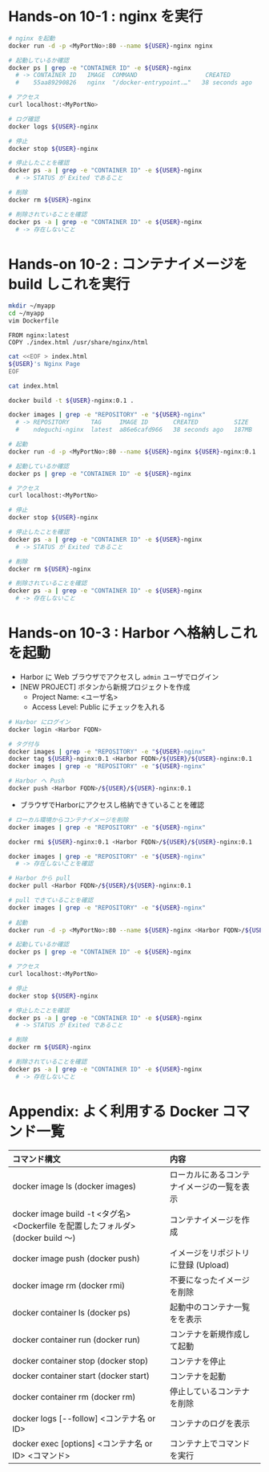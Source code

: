 # Hands-on 10-1 : nginx を実行

```bash
# nginx を起動
docker run -d -p <MyPortNo>:80 --name ${USER}-nginx nginx

# 起動しているか確認
docker ps | grep -e "CONTAINER ID" -e ${USER}-nginx
  # -> CONTAINER ID   IMAGE  COMMAND                   CREATED          STATUS          PORTS                                   NAMES
  #    55aa89290826   nginx  "/docker-entrypoint.…"   38 seconds ago   Up 38 seconds   0.0.0.0:8080->80/tcp, :::8080->80/tcp   ndeguchi-nginx

# アクセス
curl localhost:<MyPortNo>

# ログ確認
docker logs ${USER}-nginx

# 停止
docker stop ${USER}-nginx

# 停止したことを確認
docker ps -a | grep -e "CONTAINER ID" -e ${USER}-nginx
  # -> STATUS が Exited であること

# 削除
docker rm ${USER}-nginx

# 削除されていることを確認
docker ps -a | grep -e "CONTAINER ID" -e ${USER}-nginx
  # -> 存在しないこと
```

# Hands-on 10-2 : コンテナイメージを build しこれを実行

```bash
mkdir ~/myapp
cd ~/myapp
vim Dockerfile
```
```text
FROM nginx:latest
COPY ./index.html /usr/share/nginx/html
```
```bash
cat <<EOF > index.html
${USER}'s Nginx Page
EOF

cat index.html

docker build -t ${USER}-nginx:0.1 .

docker images | grep -e "REPOSITORY" -e "${USER}-nginx"
  # -> REPOSITORY      TAG     IMAGE ID       CREATED          SIZE
  #    ndeguchi-nginx  latest  a86e6cafd966   38 seconds ago   187MB

# 起動
docker run -d -p <MyPortNo>:80 --name ${USER}-nginx ${USER}-nginx:0.1

# 起動しているか確認
docker ps | grep -e "CONTAINER ID" -e ${USER}-nginx

# アクセス
curl localhost:<MyPortNo>

# 停止
docker stop ${USER}-nginx

# 停止したことを確認
docker ps -a | grep -e "CONTAINER ID" -e ${USER}-nginx
  # -> STATUS が Exited であること

# 削除
docker rm ${USER}-nginx

# 削除されていることを確認
docker ps -a | grep -e "CONTAINER ID" -e ${USER}-nginx
  # -> 存在しないこと
```
  
# Hands-on 10-3 : Harbor へ格納しこれを起動

- Harbor に Web ブラウザでアクセスし `admin` ユーザでログイン
- [NEW PROJECT] ボタンから新規プロジェクトを作成
  - Project Name: <ユーザ名>
  - Access Level: Public にチェックを入れる

```bash
# Harbor にログイン
docker login <Harbor FQDN>

# タグ付与
docker images | grep -e "REPOSITORY" -e "${USER}-nginx"
docker tag ${USER}-nginx:0.1 <Harbor FQDN>/${USER}/${USER}-nginx:0.1
docker images | grep -e "REPOSITORY" -e "${USER}-nginx"

# Harbor へ Push
docker push <Harbor FQDN>/${USER}/${USER}-nginx:0.1
```

- ブラウザでHarborにアクセスし格納できていることを確認

```bash
# ローカル環境からコンテナイメージを削除
docker images | grep -e "REPOSITORY" -e "${USER}-nginx"

docker rmi ${USER}-nginx:0.1 <Harbor FQDN>/${USER}/${USER}-nginx:0.1

docker images | grep -e "REPOSITORY" -e "${USER}-nginx"
  # -> 存在しないことを確認

# Harbor から pull
docker pull <Harbor FQDN>/${USER}/${USER}-nginx:0.1

# pull できていることを確認
docker images | grep -e "REPOSITORY" -e "${USER}-nginx"
  
# 起動
docker run -d -p <MyPortNo>:80 --name ${USER}-nginx <Harbor FQDN>/${USER}/${USER}-nginx

# 起動しているか確認
docker ps | grep -e "CONTAINER ID" -e ${USER}-nginx

# アクセス
curl localhost:<MyPortNo>

# 停止
docker stop ${USER}-nginx

# 停止したことを確認
docker ps -a | grep -e "CONTAINER ID" -e ${USER}-nginx
  # -> STATUS が Exited であること

# 削除
docker rm ${USER}-nginx

# 削除されていることを確認
docker ps -a | grep -e "CONTAINER ID" -e ${USER}-nginx
  # -> 存在しないこと
```

# Appendix: よく利用する Docker コマンド一覧

| コマンド構文                                                                      | 内容                                         |
| :---                                                                              | :---                                         |
| docker image ls (docker images)                                                   | ローカルにあるコンテナイメージの一覧を表示   |
| docker image build -t <タグ名> <Dockerfile を配置したフォルダ>  (docker build 〜) | コンテナイメージを作成                       |
| docker image push (docker push)                                                   | イメージをリポジトリに登録 (Upload)          |
| docker image rm (docker rmi)                                                      | 不要になったイメージを削除                   |
| docker container ls (docker ps)                                                   | 起動中のコンテナ一覧をを表示                 |
| docker container run (docker run)                                                 | コンテナを新規作成して起動                   |
| docker container stop (docker stop)                                               | コンテナを停止                               |
| docker container start (docker start)                                             | コンテナを起動                               |
| docker container rm (docker rm)                                                   | 停止しているコンテナを削除                   |
| docker logs [--follow] <コンテナ名 or ID>                                         | コンテナのログを表示                         |
| docker exec [options] <コンテナ名 or ID> <コマンド>                               | コンテナ上でコマンドを実行                   |

